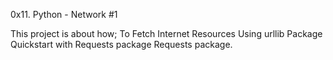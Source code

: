 0x11. Python - Network #1

This project is about how;
To Fetch Internet Resources Using urllib Package
Quickstart with Requests package
Requests package.
